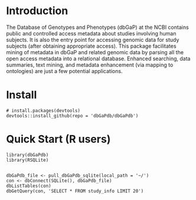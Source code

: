 # Introduction
The Database of Genotypes and Phenotypes (dbGaP) at
    the NCBI contains public and controlled access metadata about
    studies involving human subjects. It is also the entry point
    for accessing genomic data for study subjects (after obtaining
    appropriate access). This package facilitates mining of metadata
    in dbGaP and related genomic data by parsing all the open access
    metadata into a relational database. Enhanced searching, data
    summaries, text mining, and metadata enhancement (via mapping
    to ontologies) are just a few potential applications.

# Install
```{r]
# install.packages(devtools)
devtools::install_github(repo = 'dbGaPdb/dbGaPdb')
```

# Quick Start (R users)
```{r}
library(dbGaPdb)
library(RSQLite)


dbGaPdb_file <- pull_dbGaPdb_sqlite(local_path = '~/')
con <- dbConnect(SQLite(), dbGaPdb_file)
dbListTables(con)
dbGetQuery(con, 'SELECT * FROM study_info LIMIT 20')
```


